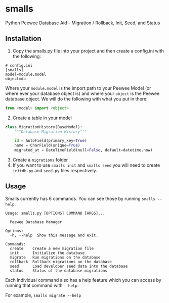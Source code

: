 # smalls
Python Peewee Database Aid - Migration / Rollback, Init, Seed, and Status

## Installation

1) Copy the smalls.py file into your project and then create a config.ini with the following:

```
# config.ini
[smalls]
model=module.model
object=db
```

Where your `module.model` is the import path to your Peewee Model (or where ever
your database object is) and where your `object` is the Peewee database object.
We will do the following with what you put in there:

```python
from <model> import <object>
```
2) Create a table in your model

```python
class MigrationHistory(BaseModel):
    """Database Migration History"""

    id = AutoField(primary_key=True)
    name = CharField(unique=True)
    migrated_at = DateTimeField(null=False, default=datetime.now)
```

3) Create a `migrations` folder
4) If you want to use `smalls init` and `smalls seed` you will need to create `initdb.py` and `seed.py` files respectively.


## Usage

Smalls currently has 6 commands.  You can see those by running `smalls --help`.

```
Usage: smalls.py [OPTIONS] COMMAND [ARGS]...

  Peewee Database Manager

Options:
  -h, --help  Show this message and exit.

Commands:
  create    Create a new migration file
  init      Initialize the database
  migrate   Run migrations on the database
  rollback  Rollback migrations on the database
  seed      Load developer seed data into the database
  status    Status of the database migrations
```

Each individual command also has a help feature which you can access by running that command with `--help`.

For example, `smalls migrate --help`
